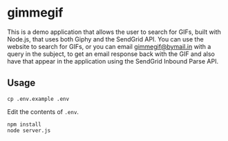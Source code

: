# gimmegif

This is a demo application that allows the user to search for GIFs, built with Node.js, that uses both Giphy and the SendGrid API. You can use the website to search for GIFs, or you can email <gimmegif@bymail.in> with a query in the subject, to get an email response back with the GIF and also have that appear in the application using the SendGrid Inbound Parse API.

## Usage

```
cp .env.example .env
```

Edit the contents of `.env`.

```
npm install
node server.js
```
